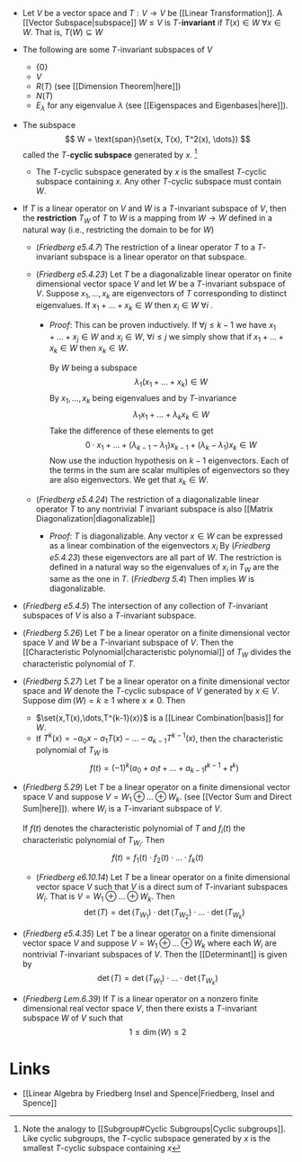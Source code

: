 * Let $V$ be a vector space and $T:V\to V$ be [[Linear Transformation]]. A [[Vector Subspace|subspace]] $W\le V$ is $T$-**invariant** if $T(x)\in W$ $\forall x\in W$. That is, $T(W)\subseteq W$
* The following are some $T$-invariant subspaces of $V$
	* $\{0\}$
	* $V$
	* $R(T)$ (see [[Dimension Theorem|here]])
	* $N(T)$
	* $E_\lambda$ for any eigenvalue $\lambda$ (see [[Eigenspaces and Eigenbases|here]]). 

* The subspace
  $$
  W = \text{span}(\set{x, T(x), T^2(x), \dots})
  $$
  called the $T$-**cyclic subspace** generated by $x$. [^cyclic_subspace]

	* The $T$-cyclic subspace generated by $x$ is the smallest $T$-cyclic subspace containing $x$. Any other $T$-cyclic subspace must contain $W$. 

[^cyclic_subspace]: Note the analogy to [[Subgroup#Cyclic Subgroups|Cyclic subgroups]]. Like cyclic subgroups, the $T$-cyclic subspace generated by $x$ is the smallest $T$-cyclic subspace containing $x$

* If $T$ is a linear operator on $V$ and $W$ is a $T$-invariant subspace of $V$, then the **restriction** $T_W$ of $T$ to $W$ is a mapping from $W\to W$ defined in a natural way (i.e., restricting the domain to be for $W$) 
	* (*Friedberg e5.4.7*) The restriction of a linear operator $T$ to a $T$-invariant subspace is a linear operator on that subspace.
	* (*Friedberg e5.4.23*) Let $T$ be a diagonalizable linear operator on finite dimensional vector space $V$ and let $W$ be a $T$-invariant subspace of $V$. Suppose $x_1,\dots,x_k$ are eigenvectors of $T$ corresponding to distinct eigenvalues. If $x_1+\dots + x_k\in W$ then $x_i\in W$ $\forall i$ . 
		* *Proof*:  This can be proven inductively. If $\forall j\le k-1$ we have $x_1 + \dots + x_{j}\in W$ and $x_i\in W$, $\forall i\le j$ we simply show that if $x_1+\dots + x_k\in W$ then $x_k \in W$. 
		  
		  By $W$ being a subspace
		  $$
		  \lambda_1 (x_1 +\dots + x_k) \in W
		  $$
		  By $x_1,\dots,x_k$ being eigenvalues and by $T$-invariance
		  $$
		  \lambda_1x_1 +\dots + \lambda_kx_k \in W
		  $$
		  Take the difference of these elements to get
		  $$
		  0\cdot x_1 + \dots + (\lambda_{k-1}-\lambda_{1}) x_{k-1} + (\lambda_k -\lambda _1) x_k \in W
		  $$
		  Now use the induction hypothesis on $k-1$ eigenvectors. Each of the terms in the sum are scalar multiples of eigenvectors so they are also eigenvectors. We get that $x_k\in W$. 

	* (*Friedberg e5.4.24*) The restriction of a diagonalizable linear operator $T$ to any nontrivial $T$ invariant subspace is also [[Matrix Diagonalization|diagonalizable]]
		* *Proof*: $T$ is diagonalizable. Any vector $x\in W$ can be expressed as a linear combination of the eigenvectors $x_i$ By (*Friedberg e5.4.23*)  these eigenvectors are all part of $W$. The restriction is defined in a natural way so the eigenvalues of $x_i$ in $T_W$ are the same as the one in $T$. (*Friedberg 5.4*) Then implies $W$ is diagonalizable.

* (*Friedberg e5.4.5*) The intersection of any collection of $T$-invariant subspaces of $V$ is also a $T$-invariant subspace.

* (*Friedberg 5.26*) Let $T$ be a linear operator on a finite dimensional vector space $V$ and $W$ be a $T$-invariant subspace of $V$. Then the [[Characteristic Polynomial|characteristic polynomial]] of $T_W$ divides the characteristic polynomial of $T$. 
* (*Friedberg 5.27*) Let $T$ be a linear operator on a finite dimensional vector space and $W$ denote the $T$-cyclic subspace of $V$ generated by $x\in V$. Suppose $\dim(W)=k\ge 1$ where $x\ne 0$. Then
	* $\set{x,T(x),\dots,T^{k-1}(x)}$ is a [[Linear Combination|basis]] for $W$. 
	* If $T^k(x)=-a_0x-a_1T(x)-\dots-a_{k-1}T^{k-1}(x)$, then the characteristic polynomial of $T_W$ is 
	  $$
	  f(t) = (-1)^k (a_0 + a_1t + \dots + a_{k-1}t^{k-1} + t^k )
	  $$

* (*Friedberg 5.29*) Let $T$ be a linear operator on a finite dimensional vector space $V$ and suppose $V=W_1\oplus\dots\oplus W_k$. (see [[Vector Sum and Direct Sum|here]]). where $W_i$ is a $T$-invariant subspace of $V$. 
  
  If $f(t)$ denotes the characteristic polynomial of $T$ and $f_i(t)$ the characteristic polynomial of $T_{W_i}$. Then
  $$
  f(t) = f_1(t) \cdot f_2(t) \cdot \dots \cdot f_k(t)
  $$
	* (*Friedberg e6.10.14*) Let $T$ be a linear operator on a finite dimensional vector space $V$ such that $V$ is a direct sum of $T$-invariant subspaces $W_i$. That is $V=W_1\oplus\dots\oplus W_k$. Then 
	  $$
	  \det(T)= \det(T_{W_1})\cdot \det(T_{W_2}) \cdot \dots \cdot \det(T_{W_k})
	  $$
* (*Friedberg e5.4.35*) Let $T$ be a linear operator on a finite dimensional vector space $V$ and suppose $V=W_1\oplus\dots\oplus W_k$ where each $W_i$ are nontrivial $T$-invariant subspaces of $V$. Then the [[Determinant]] is given by
  $$
  \det (T) = \det(T_{W_1}) \cdot \dots\cdot \det (T_{W_k})
  $$

* (*Friedberg Lem.6.39*) If $T$ is a linear operator on a nonzero finite dimensional real vector space $V$, then there exists a $T$-invariant subspace  $W$ of $V$ such that
  $$
  1\le\dim(W) \le 2
  $$

# Links
* [[Linear Algebra by Friedberg Insel and Spence|Friedberg, Insel and Spence]]